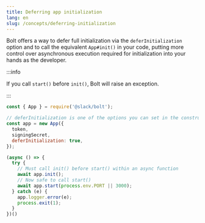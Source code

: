 ```yaml
---
title: Deferring app initialization
lang: en
slug: /concepts/deferring-initialization
---
```


Bolt offers a way to defer full initialization via the `deferInitialization` option and to call the equivalent `App#init()` in your code, putting more control over asynchronous execution required for initialization into your hands as the developer.

:::info

If you call `start()` before `init()`, Bolt will raise an exception.

:::

```javascript
const { App } = require('@slack/bolt');

// deferInitialization is one of the options you can set in the constructor
const app = new App({
  token,
  signingSecret,
  deferInitialization: true,
});

(async () => {
  try {
    // Must call init() before start() within an async function
    await app.init();
    // Now safe to call start()
    await app.start(process.env.PORT || 3000);
  } catch (e) {
    app.logger.error(e);
    process.exit(1);
  }
})()
```

